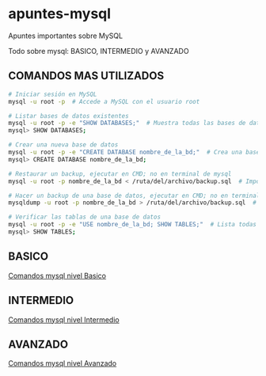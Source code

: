 # apuntes-mysql
Apuntes importantes sobre MySQL

Todo sobre mysql: BASICO, INTERMEDIO y AVANZADO

## COMANDOS MAS UTILIZADOS

```bash
# Iniciar sesión en MySQL
mysql -u root -p  # Accede a MySQL con el usuario root

# Listar bases de datos existentes
mysql -u root -p -e "SHOW DATABASES;"  # Muestra todas las bases de datos disponibles
mysql> SHOW DATABASES;

# Crear una nueva base de datos
mysql -u root -p -e "CREATE DATABASE nombre_de_la_bd;"  # Crea una base de datos vacía
mysql> CREATE DATABASE nombre_de_la_bd;

# Restaurar un backup, ejecutar en CMD; no en terminal de mysql
mysql -u root -p nombre_de_la_bd < /ruta/del/archivo/backup.sql  # Importa un backup a una base de datos

# Hacer un backup de una base de datos, ejecutar en CMD; no en terminal de mysql
mysqldump -u root -p nombre_de_la_bd > /ruta/del/archivo/backup.sql  # Genera un backup de la base de datos

# Verificar las tablas de una base de datos
mysql -u root -p -e "USE nombre_de_la_bd; SHOW TABLES;"  # Lista todas las tablas dentro de la base de datos
mysql> SHOW TABLES;
```

## BASICO

[Comandos mysql nivel Basico](README-basico.md)

## INTERMEDIO

[Comandos mysql nivel Intermedio](README-intermedio.md)

## AVANZADO

[Comandos mysql nivel Avanzado](README-avanzado.md)
